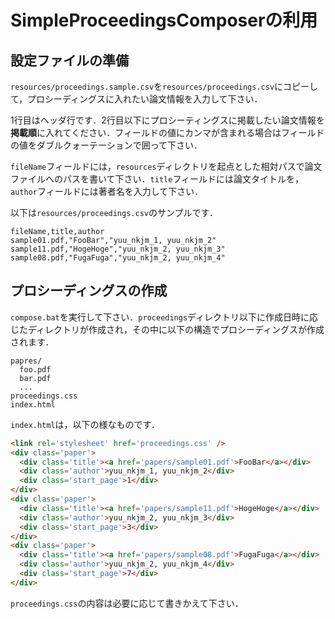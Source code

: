 # SimpleProceedingsComposerの利用
## 設定ファイルの準備
``resources/proceedings.sample.csv``を``resources/proceedings.csv``にコピーして，プロシーディングスに入れたい論文情報を入力して下さい．

1行目はヘッダ行です．2行目以下にプロシーティングスに掲載したい論文情報を**掲載順**に入れてください．フィールドの値にカンマが含まれる場合はフィールドの値をダブルクォーテーションで囲って下さい．

``fileName``フィールドには，``resources``ディレクトリを起点とした相対パスで論文ファイルへのパスを書いて下さい．``title``フィールドには論文タイトルを，``author``フィールドには著者名を入力して下さい．

以下は``resources/proceedings.csv``のサンプルです．

```
fileName,title,author
sample01.pdf,"FooBar","yuu_nkjm_1, yuu_nkjm_2"
sample11.pdf,"HogeHoge","yuu_nkjm_2, yuu_nkjm_3"
sample08.pdf,"FugaFuga","yuu_nkjm_2, yuu_nkjm_4"
```

## プロシーディングスの作成
``compose.bat``を実行して下さい．``proceedings``ディレクトリ以下に作成日時に応じたディレクトリが作成され，その中に以下の構造でプロシーディングスが作成されます．

```
papres/
  foo.pdf
  bar.pdf
  ...
proceedings.css
index.html
```

``index.html``は，以下の様なものです．

```html
<link rel='stylesheet' href='proceedings.css' />
<div class='paper'>
  <div class='title'><a href='papers/sample01.pdf'>FooBar</a></div>
  <div class='author'>yuu_nkjm_1, yuu_nkjm_2</div>
  <div class='start_page'>1</div>
</div>
<div class='paper'>
  <div class='title'><a href='papers/sample11.pdf'>HogeHoge</a></div>
  <div class='author'>yuu_nkjm_2, yuu_nkjm_3</div>
  <div class='start_page'>3</div>
</div>
<div class='paper'>
  <div class='title'><a href='papers/sample08.pdf'>FugaFuga</a></div>
  <div class='author'>yuu_nkjm_2, yuu_nkjm_4</div>
  <div class='start_page'>7</div>
</div>
```

``proceedings.css``の内容は必要に応じて書きかえて下さい．

